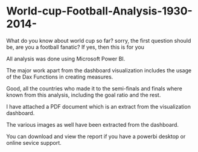 # World-cup-Football-Analysis-1930-2014-
What do you know about world cup so far? sorry, the first question should be, are you a football fanatic? If yes, then this is for you

All analysis was done using Microsoft Power BI.

The major work apart from the dashboard visualization includes the usage of the Dax Functions in creating measures.

Good, all the countries who made it to the semi-finals and finals where known from this analysis, including the goal ratio and the rest.

I have attached a PDF document which is an extract from the visualization dashboard.

The various images as well have been extracted from the dashboard.

You can download and view the report if you have a powerbi desktop or online sevice support.


